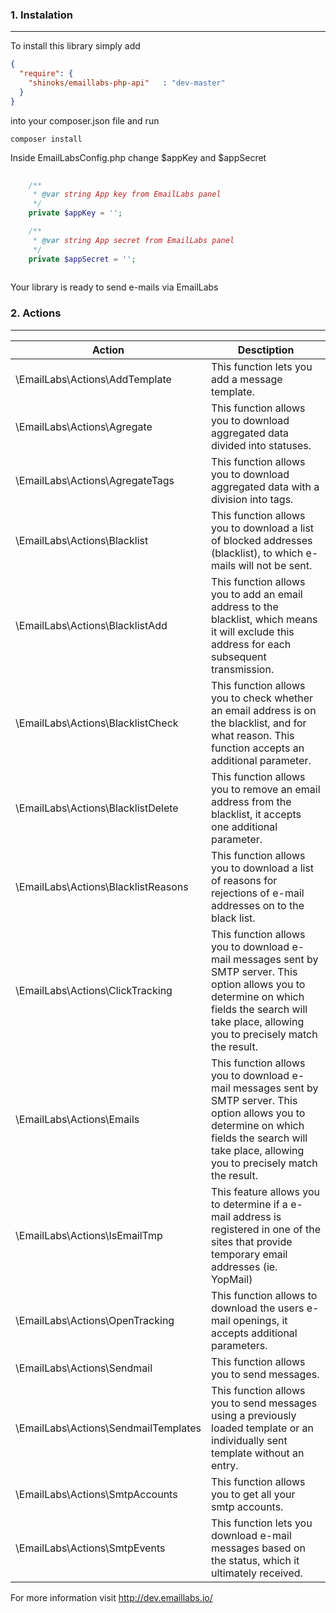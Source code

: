 ### 1. Instalation
---------------------------------------------------------------------------

To install this library simply add

```json
{
  "require": {
    "shinoks/emaillabs-php-api"   : "dev-master"
  }
}
```

into your composer.json file and run

```
composer install
```

Inside EmailLabsConfig.php change $appKey and $appSecret

```php
    
    /**
     * @var string App key from EmailLabs panel
     */
    private $appKey = '';

    /**
     * @var string App secret from EmailLabs panel
     */
    private $appSecret = '';
    
```

Your library is ready to send e-mails via EmailLabs

### 2. Actions
---------------------------------------------------------------------------

| Action | Desctiption |
| --- | --- |
| \EmailLabs\Actions\AddTemplate | This function lets you add a message template. |
| \EmailLabs\Actions\Agregate | This function allows you to download aggregated data divided into statuses. |
| \EmailLabs\Actions\AgregateTags | This function allows you to download aggregated data with a division into tags. |
| \EmailLabs\Actions\Blacklist | This function allows you to download a list of blocked addresses (blacklist), to which e-mails will not be sent. |
| \EmailLabs\Actions\BlacklistAdd | This function allows you to add an email address to the blacklist, which means it will exclude this address for each subsequent transmission. |
| \EmailLabs\Actions\BlacklistCheck | This function allows you to check whether an email address is on the blacklist, and for what reason. This function accepts an additional parameter. |
| \EmailLabs\Actions\BlacklistDelete | This function allows you to remove an email address from the blacklist, it accepts one additional parameter. |
| \EmailLabs\Actions\BlacklistReasons | This function allows you to download a list of reasons for rejections of e-mail addresses on to the black list. |
| \EmailLabs\Actions\ClickTracking | This function allows you to download e-mail messages sent by SMTP server. This option allows you to determine on which fields the search will take place, allowing you to precisely match the result.  |
| \EmailLabs\Actions\Emails | This function allows you to download e-mail messages sent by SMTP server. This option allows you to determine on which fields the search will take place, allowing you to precisely match the result. |
| \EmailLabs\Actions\IsEmailTmp | This feature allows you to determine if a e-mail address is registered in one of the sites that provide temporary email addresses (ie. YopMail) |
| \EmailLabs\Actions\OpenTracking | This function allows to download the users e-mail openings, it accepts additional parameters. |
| \EmailLabs\Actions\Sendmail | This function allows you to send messages. |
| \EmailLabs\Actions\SendmailTemplates | This function allows you to send messages using a previously loaded template or an individually sent template without an entry.  |
| \EmailLabs\Actions\SmtpAccounts | This function allows you to get all your smtp accounts. |
| \EmailLabs\Actions\SmtpEvents | This function lets you download e-mail messages based on the status, which it ultimately received. |

For more information visit http://dev.emaillabs.io/
